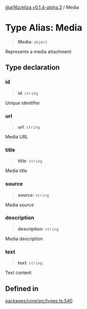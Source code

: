 [@ai16z/eliza v0.1.4-alpha.3](../index.md) / Media

# Type Alias: Media

> **Media**: `object`

Represents a media attachment

## Type declaration

### id

> **id**: `string`

Unique identifier

### url

> **url**: `string`

Media URL

### title

> **title**: `string`

Media title

### source

> **source**: `string`

Media source

### description

> **description**: `string`

Media description

### text

> **text**: `string`

Text content

## Defined in

[packages/core/src/types.ts:540](https://github.com/james-global-liquidity/eliza/blob/main/packages/core/src/types.ts#L540)
